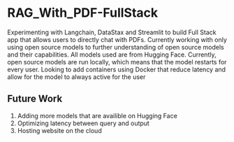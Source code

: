 # RAG_With_PDF-FullStack

Experimenting with Langchain, DataStax and Streamlit to build Full Stack app that allows users to directly chat with PDFs. Currently working with only using open source models to further understanding of open source models and their capabilities. All models used are from Hugging Face. Currently, open source models are run locally, which means that the model restarts for every user. Looking to add containers using Docker that reduce latency and allow for the model to always active for the user

<h2> Future Work</h2>

1. Adding more models that are availible on Hugging Face
2. Optimizing latency between query and output
3. Hosting website on the cloud
